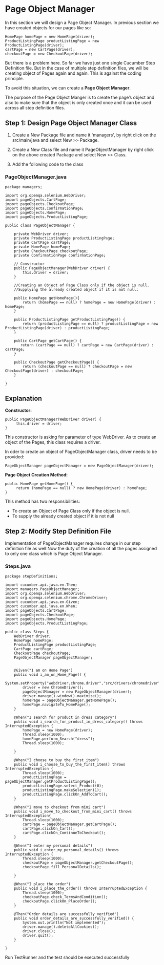 # Page Object Manager
In this section we will design a Page Object Manager.
In previous section we have created objects for our pages like so:
```
HomePage homePage = new HomePage(driver);
ProductListingPage productListingPage = new ProductListingPage(driver);
cartPage = new CartPage(driver);
checkoutPage = new CheckoutPage(driver);
```

But there is a problem here. So far we have just one single Cucumber Step Definition file.
But in the case of multiple step definition files, we will be creating object of Pages again and again.
This is against the coding principle.

To avoid this situation, we can create a **Page Object Manager**.

The purpose of the Page Object Manger is to create the page’s object and also to make sure that the object
is only created once and it can be used across all step definition files.

## Step 1: Design Page Object Manager Class
1) Create a New Package file and name it 'managers', by right click on the src/main/java and select New >> Package.

2) Create a New Class file and name it PageObjectManager by right click on the above created Package and select New >> Class.
3) Add the following code to the class
### PageObjectManager.java
```
package managers;

import org.openqa.selenium.WebDriver;
import pageObjects.CartPage;
import pageObjects.CheckoutPage;
import pageObjects.ConfirmationPage;
import pageObjects.HomePage;
import pageObjects.ProductListingPage;

public class PageObjectManager {

    private WebDriver driver;
    private ProductListingPage productListingPage;
    private CartPage cartPage;
    private HomePage homePage;
    private CheckoutPage checkoutPage;
    private ConfirmationPage confirmationPage;

    // Constructor
    public PageObjectManager(WebDriver driver) {
        this.driver = driver;
    }

    //Creating an Object of Page Class only if the object is null,
    //Supplying the already created object if it is not null:

    public HomePage getHomePage(){
        return (homePage == null) ? homePage = new HomePage(driver) : homePage;
    }

    public ProductListingPage getProductListingPage() {
        return (productListingPage == null) ? productListingPage = new ProductListingPage(driver) : productListingPage;
    }

    public CartPage getCartPage() {
       return (cartPage == null) ? cartPage = new CartPage(driver) : cartPage;
    }

    public CheckoutPage getCheckoutPage() {
        return (checkoutPage == null) ? checkoutPage = new CheckoutPage(driver) : checkoutPage;
    }

}
```
## Explanation
 **Constructor:**
```
public PageObjectManager(WebDriver driver) {
     this.driver = driver;
}
```
This constructor is asking for parameter of type WebDriver.
As to create an object of the Pages, this class requires a driver.

In oder to create an object of PageObjectManager class, driver needs to be provided:
```
PageObjectManager pageObjectManager = new PageObjectManager(driver);
```
**Page Object Creation Method:**
```
public HomePage getHomePage() {
     return (homePage == null) ? new HomePage(driver) : homePage;
}
```
This method has two responsibilities:

- To create an Object of Page Class only if the object is null.
- To supply the already created object if it is not null

## Step 2: Modify Step Definition File
Implementation of PageObjectManager requires change in our step definition file as well
Now the duty of the creation of all the pages assigned to only one class which is Page Object Manager.
### Steps.java
```
package stepDefinitions;

import cucumber.api.java.en.Then;
import managers.PageObjectManager;
import org.openqa.selenium.WebDriver;
import org.openqa.selenium.chrome.ChromeDriver;
import cucumber.api.java.en.Given;
import cucumber.api.java.en.When;
import pageObjects.CartPage;
import pageObjects.CheckoutPage;
import pageObjects.HomePage;
import pageObjects.ProductListingPage;

public class Steps {
    WebDriver driver;
    HomePage homePage;
    ProductListingPage productListingPage;
    CartPage cartPage;
    CheckoutPage checkoutPage;
    PageObjectManager pageObjectManager;


    @Given("I am on Home Page")
    public void i_am_on_Home_Page() {
        System.setProperty("webdriver.chrome.driver","src/drivers/chromedriver");
        driver = new ChromeDriver();
        pageObjectManager = new PageObjectManager(driver);
        driver.manage().window().maximize();
        homePage = pageObjectManager.getHomePage();
        homePage.navigateTo_HomePage();
    }

    @When("I search for product in dress category")
    public void i_search_for_product_in_dress_category() throws InterruptedException {
        homePage = new HomePage(driver);
        Thread.sleep(1000);
        homePage.perform_Search("dress");
        Thread.sleep(1000);

    }

    @When("I choose to buy the first item")
    public void i_choose_to_buy_the_first_item() throws InterruptedException {
        Thread.sleep(1000);
        productListingPage = pageObjectManager.getProductListingPage();
        productListingPage.select_Product(0);
        productListingPage.makeSelection(1);
        productListingPage.clickOn_AddToCart();
    }

    @When("I move to checkout from mini cart")
    public void i_move_to_checkout_from_mini_cart() throws InterruptedException{
        Thread.sleep(1000);
        cartPage = pageObjectManager.getCartPage();
        cartPage.clickOn_Cart();
        cartPage.clickOn_ContinueToCheckout();
    }

    @When("I enter my personal details")
    public void i_enter_my_personal_details() throws InterruptedException {
        Thread.sleep(1000);
        checkoutPage = pageObjectManager.getCheckoutPage();
        checkoutPage.fill_PersonalDetails();

    }

    @When("I place the order")
    public void i_place_the_order() throws InterruptedException {
        Thread.sleep(1000);
        checkoutPage.check_TermsAndCondition();
        checkoutPage.clickOn_PlaceOrder();
    }

    @Then("Order details are successfully verified")
    public void order_details_are_successfully_verified() {
        System.out.println("Not implemented");
        driver.manage().deleteAllCookies();
        driver.close();
        driver.quit();
    }

}

```
Run TestRunner and the test should be executed successfully
